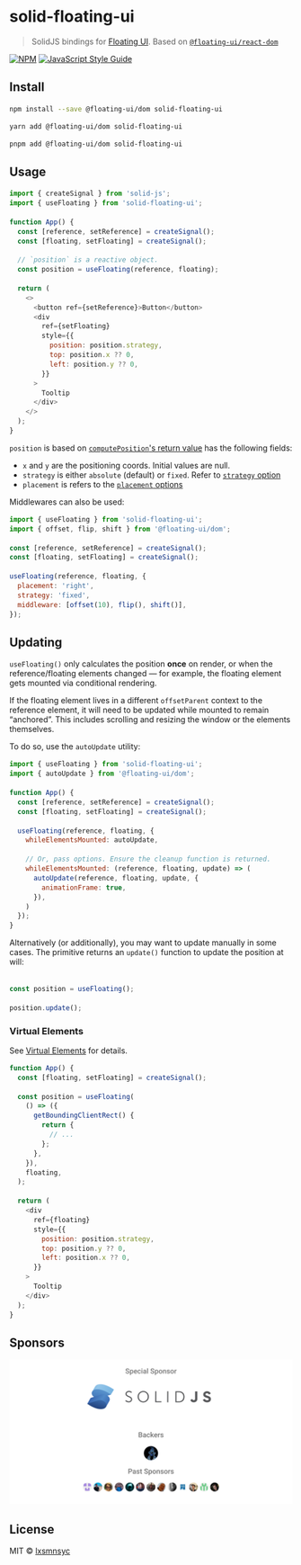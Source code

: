# solid-floating-ui

> SolidJS bindings for [Floating UI](https://floating-ui.com/). Based on [`@floating-ui/react-dom`](https://floating-ui.com/docs/react-dom)

[![NPM](https://img.shields.io/npm/v/solid-floating-ui.svg)](https://www.npmjs.com/package/solid-floating-ui) [![JavaScript Style Guide](https://badgen.net/badge/code%20style/airbnb/ff5a5f?icon=airbnb)](https://github.com/airbnb/javascript)

## Install

```bash
npm install --save @floating-ui/dom solid-floating-ui
```

```bash
yarn add @floating-ui/dom solid-floating-ui
```

```bash
pnpm add @floating-ui/dom solid-floating-ui
```

## Usage

```js
import { createSignal } from 'solid-js';
import { useFloating } from 'solid-floating-ui';

function App() {
  const [reference, setReference] = createSignal();
  const [floating, setFloating] = createSignal();

  // `position` is a reactive object.
  const position = useFloating(reference, floating);
 
  return (
    <>
      <button ref={setReference}>Button</button>
      <div
        ref={setFloating}
        style={{
          position: position.strategy,
          top: position.x ?? 0,
          left: position.y ?? 0,
        }}
      >
        Tooltip
      </div>
    </>
  );
}
```

`position` is based on [`computePosition`'s return value](https://floating-ui.com/docs/computeposition#return-value) has the following fields:

- `x` and `y` are the positioning coords. Initial values are null.
- `strategy` is either `absolute` (default) or `fixed`. Refer to [`strategy` option](https://floating-ui.com/docs/computeposition#strategy)
- `placement` is refers to the [`placement` options](https://floating-ui.com/docs/computeposition#placement)

Middlewares can also be used:

```js
import { useFloating } from 'solid-floating-ui';
import { offset, flip, shift } from '@floating-ui/dom';

const [reference, setReference] = createSignal();
const [floating, setFloating] = createSignal();

useFloating(reference, floating, {
  placement: 'right',
  strategy: 'fixed',
  middleware: [offset(10), flip(), shift()],
});
```

## Updating

`useFloating()` only calculates the position **once** on render, or when the reference/floating elements changed — for example, the floating element gets mounted via conditional rendering.

If the floating element lives in a different `offsetParent` context to the reference element, it will need to be updated while mounted to remain “anchored”. This includes scrolling and resizing the window or the elements themselves.

To do so, use the `autoUpdate` utility:

```js
import { useFloating } from 'solid-floating-ui';
import { autoUpdate } from '@floating-ui/dom';
 
function App() {
  const [reference, setReference] = createSignal();
  const [floating, setFloating] = createSignal();

  useFloating(reference, floating, {
    whileElementsMounted: autoUpdate,
 
    // Or, pass options. Ensure the cleanup function is returned.
    whileElementsMounted: (reference, floating, update) => (
      autoUpdate(reference, floating, update, {
        animationFrame: true,
      }),
    )
  });
}
```

Alternatively (or additionally), you may want to update manually in some cases. The primitive returns an `update()` function to update the position at will:

```js

const position = useFloating();

position.update();
```

### Virtual Elements

See [Virtual Elements](https://floating-ui.com/docs/virtual-elements) for details.

```js
function App() {
  const [floating, setFloating] = createSignal();

  const position = useFloating(
    () => ({
      getBoundingClientRect() {
        return {
          // ...
        };
      },
    }),
    floating,
  );

  return (
    <div
      ref={floating}
      style={{
        position: position.strategy,
        top: position.y ?? 0,
        left: position.x ?? 0,
      }}
    >
      Tooltip
    </div>
  );
}
```

## Sponsors

![Sponsors](https://github.com/lxsmnsyc/sponsors/blob/main/sponsors.svg?raw=true)

## License

MIT © [lxsmnsyc](https://github.com/lxsmnsyc)
